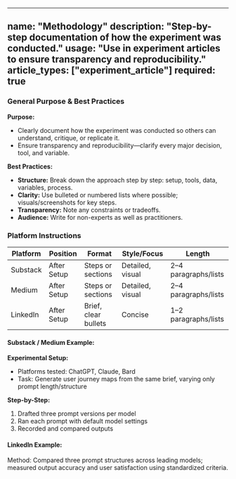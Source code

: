 <!-- methodology.md -->
---
name: "Methodology"
description: "Step-by-step documentation of how the experiment was conducted."
usage: "Use in experiment articles to ensure transparency and reproducibility."
article_types: ["experiment_article"]
required: true
---

### General Purpose & Best Practices

**Purpose:**
* Clearly document how the experiment was conducted so others can understand, critique, or replicate it.
* Ensure transparency and reproducibility—clarify every major decision, tool, and variable.

**Best Practices:**
* **Structure:** Break down the approach step by step: setup, tools, data, variables, process.
* **Clarity:** Use bulleted or numbered lists where possible; visuals/screenshots for key steps.
* **Transparency:** Note any constraints or tradeoffs.
* **Audience:** Write for non-experts as well as practitioners.

### Platform Instructions

| Platform | Position      | Format                | Style/Focus       | Length         |
| -------- | -------------| --------------------- | ----------------- | -------------- |
| Substack | After Setup  | Steps or sections     | Detailed, visual  | 2–4 paragraphs/lists |
| Medium   | After Setup  | Steps or sections     | Detailed, visual  | 2–4 paragraphs/lists |
| LinkedIn | After Setup  | Brief, clear bullets  | Concise           | 1–2 paragraphs/lists |

#### Substack / Medium Example:
**Experimental Setup:**
- Platforms tested: ChatGPT, Claude, Bard
- Task: Generate user journey maps from the same brief, varying only prompt length/structure

**Step-by-Step:**
1. Drafted three prompt versions per model
2. Ran each prompt with default model settings
3. Recorded and compared outputs

#### LinkedIn Example:
Method: Compared three prompt structures across leading models; measured output accuracy and user satisfaction using standardized criteria.
